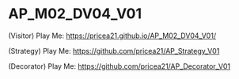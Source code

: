 # AP_M02_DV04_V01
 
(Visitor) Play Me: https://pricea21.github.io/AP_M02_DV04_V01/

(Strategy) Play Me: https://github.com/pricea21/AP_Strategy_V01

(Decorator) Play Me: https://github.com/pricea21/AP_Decorator_V01
